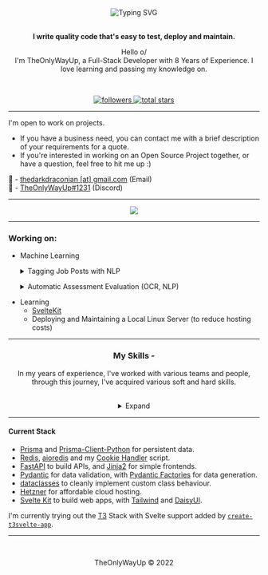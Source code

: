 <div align="center">
<img src="https://readme-typing-svg.demolab.com?font=Fira+Code&duration=4000&pause=250&center=true&multiline=true&width=435&lines=%F0%9D%90%93%F0%9D%90%A1%F0%9D%90%9E%F0%9D%90%8E%F0%9D%90%A7%F0%9D%90%A5%F0%9D%90%B2%F0%9D%90%96%F0%9D%90%9A%F0%9D%90%B2%F0%9D%90%94%F0%9D%90%A9;%F0%9D%98%97%F0%9D%98%B6%F0%9D%98%B3%F0%9D%98%B4%F0%9D%98%B6%F0%9D%98%AA%F0%9D%98%B5+%F0%9D%98%B0%F0%9D%98%A7+%F0%9D%98%97%F0%9D%98%A6%F0%9D%98%B3%F0%9D%98%A7%F0%9D%98%A6%F0%9D%98%A4%F0%9D%98%B5%F0%9D%98%AA%F0%9D%98%B0%F0%9D%98%AF" alt="Typing SVG" />
<br><br>

**I write quality code that's easy to test, deploy and maintain.**

Hello o/  
I'm TheOnlyWayUp, a Full-Stack Developer with 8 Years of Experience. I love learning and passing my knowledge on.

<br>

<p align="center">
    <a href="https://github.com/TheOnlyWayUp?tab=followers">
        <img alt="followers" title="Follow me on Github" src="https://custom-icon-badges.herokuapp.com/github/followers/TheOnlyWayUp?color=236ad3&labelColor=1155ba&style=for-the-badge&logo=person-add&label=Follow&logoColor=white"/>
    </a>
    <a href="https://github.com/TheOnlyWayUp?tab=repositories&sort=stargazers">
        <img alt="total stars" title="Total stars on GitHub" src="https://custom-icon-badges.herokuapp.com/badge/dynamic/json?logo=star&color=55960c&labelColor=488207&label=Stars&style=for-the-badge&query=%24.stars&url=https://api.github-star-counter.workers.dev/user/TheOnlyWayUp"/>
    </a>
</p>
    
</div>

-----------

<div align="left"><p>

I'm open to work on projects.
- If you have a business need, you can contact me with a brief description of your requirements for a quote. 
- If you're interested in working on an Open Source Project together, or have a question, feel free to hit me up :)


📧 - [thedarkdraconian [at] gmail.com](mailto://thedarkdraconian@gmail.com) (Email)  
💬 - [TheOnlyWayUp#1231](https://discord.com/users/876055467678375998) (Discord)


</p></div>
    
---------

<div align="center">
<img src="http://github-readme-streak-stats.herokuapp.com?user=TheOnlyWayUp&theme=dracula&hide_border=true&date_format=M%20j%5B%2C%20Y%5D&stroke=AB2CDD&ring=946AFD&fire=DD2727&sideLabels=7CDD9F">
</div>

---------

<h3>Working on:</h3>

- Machine Learning
    <p><details><summary>Tagging Job Posts with NLP</summary>Automatically tag Job Posts based on what Skills are Required, Whether the job is Remote/Hybrid/Onsite and the years of experience required. Automatically send Resumes to relevant Postings.</details></p>
    <p><details><summary>Automatic Assessment Evaluation (OCR, NLP)</summary>Scan a textbook PDF and get the perfect answer for any Question (taking into account the length required, marks allocated, etc.). Assist Educators with this Tiresome task by displaying a measure of accuracy between the Student's answer and variations of the textbook content.</details></p>
- Learning
    - [SvelteKit](https://kit.svelte.dev)
    - Deploying and Maintaining a Local Linux Server (to reduce hosting costs)

-----------

<div align="center">

<h3>My Skills -</h3>
<p>In my years of experience, I've worked with various teams and people, through this journey, I've acquired various soft and hard skills.</p>
<br>
<details><summary>Expand</summary>

<div align="left">

**Source Control**
- Git, Apache Subversion, and Mercurial

**Backend Frameworks**
- FastAPI, SvelteKit, Node.JS, Django, Flask, Quart, and Bun

**Frontend Frameworks**
- Svelte, Jinja2, and Next.js

**Containerization**
- Docker, Docker-Compose, and K8s (Kubernetes)

**Databases**
- PostgreSQL, SQLite, MongoDB, CouchDB, CockroachDB and InfluxDB

**AI/ML**
- SpaCy (NLP), Tensorflow (Machine Learning), Keras (Deep Learning/Artificial Neural Networks)

**Data Visualization**
- Tableau, Grafana, and Google Charts

**Data Manipulation**
- Datasette (Exploration), Pandas & NumPy (Representation, Manipulation)

**Cloud Platforms**
- Google Cloud Platform (OAuth2, AI/ML APIs, Firebase), Amazon Web Services (Cognito, S3 Buckets, Data Storage), Microsoft Azure (Backend as a Service), Hetzner (VPS Provider), Linode (VPS Provider), DigitalOcean (VPS Provider), Scaleway (Serverless Functions), Cloudflare Workers (Serverless Functions)

**General Skills**
- Discord Bots (Disnake, Discord.py, and PyCord), OAuth2 Flows, JWT handling, Sensitive Data Storage and Data Sovereignty, Symmetric and Ayymmetric Encryption Methods, I/O Intensive Optimization with Asynchronous Structures, Payment Gateway Integrations (Stripe), Simple Data Visualization with Matplotlib, Container Orchestration, Scaling and Load Balancing, Payment Strategies (Metered Billing/Pay Per Use, Subscription Services, etc.), and Comparing Images, Audio and Text for Similarity

</details>

</div>

-----------

#### Current Stack
- [Prisma](https://prisma.io) and [Prisma-Client-Python](Prisma-client-py.readthedocs.io/en/stable/) for persistent data.
- [Redis](https://redis.io), [aioredis](https://aioredis.readthedocs.io/en/latest/) and my [Cookie Handler](https://gist.github.com/TheOnlyWayUp/950402b17b88797f527e3935f31f913a) script.
- [FastAPI](https://fastapi.tiangolo.com/) to build APIs, and [Jinja2](https://svn.python.org/projects/external/Jinja-2.1.1/docs/_build/html/index.html) for simple frontends.
- [Pydantic](https://pydantic-docs.helpmanual.io/) for data validation, with [Pydantic Factories](https://goldziher.github.io/pydantic-factories/) for data generation.
- [dataclasses](https://docs.python.org/3/library/dataclasses.html) to cleanly implement custom class behaviour.
- [Hetzner](https://www.hetzner.com/cloud) for affordable cloud hosting.
- [Svelte Kit](https://kit.svelte.dev) to build web apps, with [Tailwind](https://tailwindcss.com) and [DaisyUI](https://daisyui.com).

I'm currently trying out the [T3](https://github.com/t3-oss/create-t3-app) Stack with Svelte support added by [`create-t3svelte-app`](https://github.com/zach-hopkins/create-t3svelte-app).


-----------

<br>

<div align="center">
    <p>TheOnlyWayUp © 2022</p>
</div>

